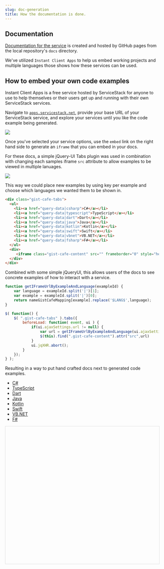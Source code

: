 ```yaml
---
slug: doc-generation
title: How the documentation is done.
---
```


## Documentation

[Documentation for the service](https://servicestackapps.github.io/CovidVaccinationWatch/) is created and hosted by GitHub pages from the local repository's `docs` directory.

We've utilized `Instant Client Apps` to help us embed working projects and multiple languages those shows how these services can be used.

## How to embed your own code examples

Instant Client Apps is a free service hosted by ServiceStack for anyone to use to help themselves or their users get up and running with their own ServiceStack services.

Navigate to [`apps.servicestack.net`](https://apps.servicestack.net), provide your base URL of your ServiceStack service, and explore your services until you like the code example being generated.

![](https://github.com/ServiceStack/docs/raw/master/docs/images/apps/instant-apps-example-3.gif)

Once you've selected your service options, use the `embed` link on the right hand side to generate an `iframe` that you can embed in your docs.

For these docs, a simple jQuery-UI Tabs plugin was used in combination with changing each samples iframe `src` attribute to allow examples to be viewed in multiple lanuages.

![](https://raw.githubusercontent.com/ServiceStack/docs/master/docs/images/apps/covid-vac-watch-embed-docs-example-1.png)

This way we could place new examples by using key per example and choose which languages we wanted them to be shown in.

```html
<div class="gist-cafe-tabs">
  <ul>
    <li><a href="query-data|csharp">C#</a></li>
    <li><a href="query-data|typescript">TypeScript</a></li>
    <li><a href="query-data|dart">Dart</a></li>
    <li><a href="query-data|java">Java</a></li>
    <li><a href="query-data|kotlin">Kotlin</a></li>
    <li><a href="query-data|swift">Swift</a></li>
    <li><a href="query-data|vbnet">VB.NET</a></li>
    <li><a href="query-data|fsharp">F#</a></li>
  </ul>
  <div>
     <iframe class="gist-cafe-content" src="" frameborder="0" style="height:450px;width:100%;border:1px solid #ddd"></iframe>
  </div>
</div>
```

Combined with some simple jQueryUI, this allows users of the docs to see concrete examples of how to interact with a service.

```js
function getIFrameUrlByExampleAndLanguage(exampleId) {
    var language = exampleId.split('|')[1];
    var example = exampleId.split('|')[0];
    return nameGistCafeMapping[example].replace('$LANG$',language);
}

$( function() {
    $( ".gist-cafe-tabs" ).tabs({
        beforeLoad: function( event, ui ) {
            if(ui.ajaxSettings.url != null) {
                var url = getIFrameUrlByExampleAndLanguage(ui.ajaxSettings.url)
                $(this).find(".gist-cafe-content").attr("src",url)
            }
            ui.jqXHR.abort();
        }
    });
} );
```

Resulting in a way to put hand crafted docs next to generated code examples.

<div class="gist-cafe-tabs">
  <ul>
    <li><a href="query-data|csharp">C#</a></li>
    <li><a href="query-data|typescript">TypeScript</a></li>
    <li><a href="query-data|dart">Dart</a></li>
    <li><a href="query-data|java">Java</a></li>
    <li><a href="query-data|kotlin">Kotlin</a></li>
    <li><a href="query-data|swift">Swift</a></li>
    <li><a href="query-data|vbnet">VB.NET</a></li>
    <li><a href="query-data|fsharp">F#</a></li>
  </ul>
  <div>
     <iframe class="gist-cafe-content" src="" frameborder="0" style="height:450px;width:100%;border:1px solid #ddd"></iframe>
  </div>
</div>
